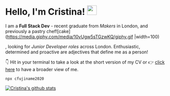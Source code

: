 # Hello, I'm Cristina! <img src="https://raw.githubusercontent.com/MartinHeinz/MartinHeinz/master/wave.gif" width="30px">


I am a **Full Stack Dev** - recent graduate from _Makers_ in London, and previously a pastry chef![cake](https://media.giphy.com/media/10vUgw5sTGzwKQ/giphy.gif 
|width=100)

, looking for _Junior Developer roles_ across London. Enthusiastic, determined and proactive are adjectives that define me as a person!

👇 Hit in your terminal to take a look at the short version of my CV or 👉  [click here](https://github.com/cfujiname/CV "click here") to have a broader view of me.

```
npx cfujiname2020
```


[![Cristina's github stats](https://github-readme-stats.vercel.app/api?username=cfujiname)](https://github.com/cfujiname/github-readme-stats)

